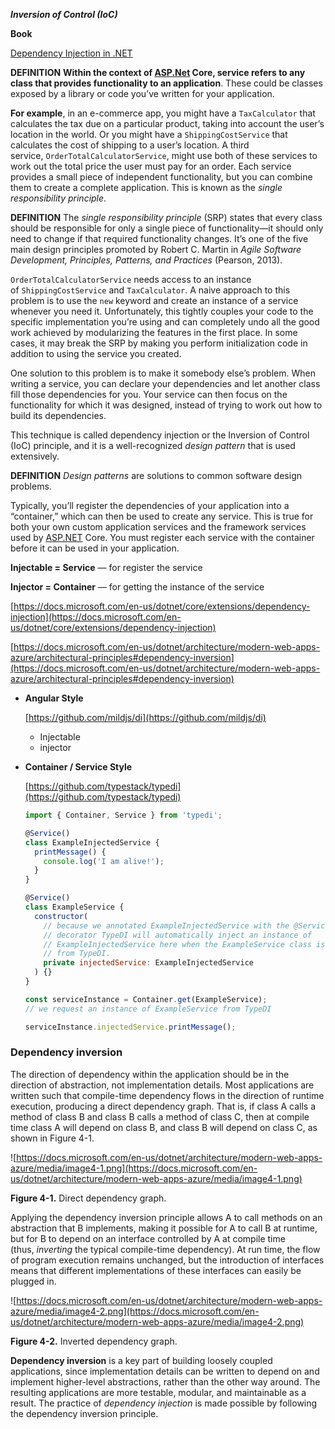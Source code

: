 _**Inversion of Control (IoC)**_

**Book**

[Dependency Injection in .NET](https://learning.oreilly.com/library/view/dependency-injection-in/9781935182504/)

**DEFINITION** **Within the context of [ASP.Net](http://asp.net/) Core, service refers to any class that provides functionality to an application**. These could be classes exposed by a library or code you’ve written for your application.

**For example**, in an e-commerce app, you might have a `TaxCalculator` that calculates the tax due on a particular product, taking into account the user’s location in the world. Or you might have a `ShippingCostService` that calculates the cost of shipping to a user’s location. A third service, `OrderTotalCalculatorService`, might use both of these services to work out the total price the user must pay for an order. Each service provides a small piece of independent functionality, but you can combine them to create a complete application. This is known as the _single responsibility principle_.

**DEFINITION** The _single responsibility principle_ (SRP) states that every class should be responsible for only a single piece of functionality—it should only need to change if that required functionality changes. It’s one of the five main design principles promoted by Robert C. Martin in _Agile Software Development, Principles, Patterns, and Practices_ (Pearson, 2013).

`OrderTotalCalculatorService` needs access to an instance of `ShippingCostService` and `TaxCalculator`. A naive approach to this problem is to use the `new` keyword and create an instance of a service whenever you need it. Unfortunately, this tightly couples your code to the specific implementation you’re using and can completely undo all the good work achieved by modularizing the features in the first place. In some cases, it may break the SRP by making you perform initialization code in addition to using the service you created.

One solution to this problem is to make it somebody else’s problem. When writing a service, you can declare your dependencies and let another class fill those dependencies for you. Your service can then focus on the functionality for which it was designed, instead of trying to work out how to build its dependencies.

This technique is called dependency injection or the Inversion of Control (IoC) principle, and it is a well-recognized _design pattern_ that is used extensively.

**DEFINITION** _Design patterns_ are solutions to common software design problems.

Typically, you’ll register the dependencies of your application into a “container,” which can then be used to create any service. This is true for both your own custom application services and the framework services used by [ASP.NET](http://ASP.NET) Core. You must register each service with the container before it can be used in your application.

**Injectable = Service** — for register the service

**Injector = Container** — for getting the instance of the service

[https://docs.microsoft.com/en-us/dotnet/core/extensions/dependency-injection](https://docs.microsoft.com/en-us/dotnet/core/extensions/dependency-injection)

[https://docs.microsoft.com/en-us/dotnet/architecture/modern-web-apps-azure/architectural-principles#dependency-inversion](https://docs.microsoft.com/en-us/dotnet/architecture/modern-web-apps-azure/architectural-principles#dependency-inversion)

- **Angular Style**
    
    [https://github.com/mildjs/di](https://github.com/mildjs/di)
    
    - Injectable
    - injector
- **Container / Service Style**
    
    [https://github.com/typestack/typedi](https://github.com/typestack/typedi)
    
    ```jsx
    import { Container, Service } from 'typedi';
    
    @Service()
    class ExampleInjectedService {
      printMessage() {
        console.log('I am alive!');
      }
    }
    
    @Service()
    class ExampleService {
      constructor(
        // because we annotated ExampleInjectedService with the @Service()
        // decorator TypeDI will automatically inject an instance of
        // ExampleInjectedService here when the ExampleService class is requested
        // from TypeDI.
        private injectedService: ExampleInjectedService
      ) {}
    }
    
    const serviceInstance = Container.get(ExampleService);
    // we request an instance of ExampleService from TypeDI
    
    serviceInstance.injectedService.printMessage();
    ```
    

### D**ependency inversion**

The direction of dependency within the application should be in the direction of abstraction, not implementation details. Most applications are written such that compile-time dependency flows in the direction of runtime execution, producing a direct dependency graph. That is, if class A calls a method of class B and class B calls a method of class C, then at compile time class A will depend on class B, and class B will depend on class C, as shown in Figure 4-1.

![https://docs.microsoft.com/en-us/dotnet/architecture/modern-web-apps-azure/media/image4-1.png](https://docs.microsoft.com/en-us/dotnet/architecture/modern-web-apps-azure/media/image4-1.png)

**Figure 4-1.** Direct dependency graph.

Applying the dependency inversion principle allows A to call methods on an abstraction that B implements, making it possible for A to call B at runtime, but for B to depend on an interface controlled by A at compile time (thus, _inverting_ the typical compile-time dependency). At run time, the flow of program execution remains unchanged, but the introduction of interfaces means that different implementations of these interfaces can easily be plugged in.

![https://docs.microsoft.com/en-us/dotnet/architecture/modern-web-apps-azure/media/image4-2.png](https://docs.microsoft.com/en-us/dotnet/architecture/modern-web-apps-azure/media/image4-2.png)

**Figure 4-2.** Inverted dependency graph.

**Dependency inversion** is a key part of building loosely coupled applications, since implementation details can be written to depend on and implement higher-level abstractions, rather than the other way around. The resulting applications are more testable, modular, and maintainable as a result. The practice of _dependency injection_ is made possible by following the dependency inversion principle.